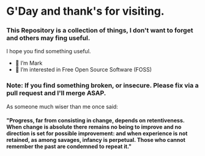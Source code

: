 # G'Day and thank's for visiting. 

### This Repository is a collection of things, I don't want to forget and others may fing useful.

I hope you find something useful. 

- 👋 I’m Mark
- 👀 I’m interested in Free Open Source Software (FOSS)

### Note: If you find something broken, or insecure. Please fix via a pull request and I'll merge ASAP.

As someone much wiser than me once said:

#### "Progress, far from consisting in change, depends on retentiveness. When change is absolute there remains no being to improve and no direction is set for possible improvement: and when experience is not retained, as among savages, infancy is perpetual. Those who cannot remember the past are condemned to repeat it."

<!---
uk-au/uk-au is a ✨ special ✨ repository because its `README.md` (this file) appears on your GitHub profile.
You can click the Preview link to take a look at your changes.
--->
